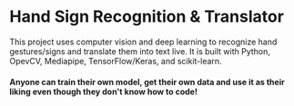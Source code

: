 # Hand Sign Recognition & Translator

This project uses computer vision and deep learning to recognize hand gestures/signs and translate them into text live.
It is built with Python, OpevCV, Mediapipe, TensorFlow/Keras, and scikit-learn. 

#### Anyone can train their own model, get their own data and use it as their liking even though they don't know how to code!

